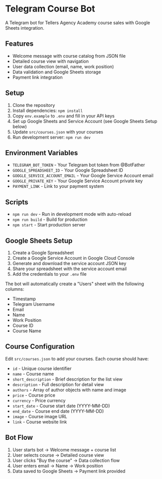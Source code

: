 # Telegram Course Bot

A Telegram bot for Tellers Agency Academy course sales with Google Sheets integration.

## Features

- Welcome message with course catalog from JSON file
- Detailed course view with navigation
- User data collection (email, name, work position)
- Data validation and Google Sheets storage
- Payment link integration

## Setup

1. Clone the repository
2. Install dependencies: `npm install`
3. Copy `env.example` to `.env` and fill in your API keys
4. Set up Google Sheets and Service Account (see Google Sheets Setup below)
5. Update `src/courses.json` with your courses
6. Run development server: `npm run dev`

## Environment Variables

- `TELEGRAM_BOT_TOKEN` - Your Telegram bot token from @BotFather
- `GOOGLE_SPREADSHEET_ID` - Your Google Spreadsheet ID
- `GOOGLE_SERVICE_ACCOUNT_EMAIL` - Your Google Service Account email
- `GOOGLE_PRIVATE_KEY` - Your Google Service Account private key
- `PAYMENT_LINK` - Link to your payment system

## Scripts

- `npm run dev` - Run in development mode with auto-reload
- `npm run build` - Build for production
- `npm start` - Start production server

## Google Sheets Setup

1. Create a Google Spreadsheet
2. Create a Google Service Account in Google Cloud Console
3. Generate and download the service account JSON key
4. Share your spreadsheet with the service account email
5. Add the credentials to your `.env` file

The bot will automatically create a "Users" sheet with the following columns:
- Timestamp
- Telegram Username
- Email
- Name
- Work Position
- Course ID
- Course Name

## Course Configuration

Edit `src/courses.json` to add your courses. Each course should have:
- `id` - Unique course identifier
- `name` - Course name
- `short_description` - Brief description for the list view
- `description` - Full description for detail view
- `authors` - Array of author objects with name and image
- `price` - Course price
- `currency` - Price currency
- `start_date` - Course start date (YYYY-MM-DD)
- `end_date` - Course end date (YYYY-MM-DD)
- `image` - Course image URL
- `link` - Course website link

## Bot Flow

1. User starts bot → Welcome message + course list
2. User selects course → Detailed course view
3. User clicks "Buy the course" → Data collection flow
4. User enters email → Name → Work position
5. Data saved to Google Sheets → Payment link provided
